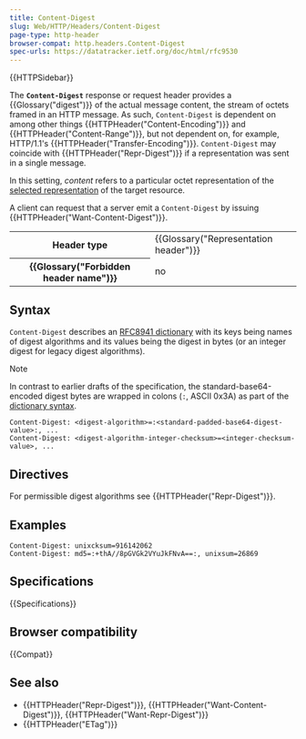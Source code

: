 ```yaml
---
title: Content-Digest
slug: Web/HTTP/Headers/Content-Digest
page-type: http-header
browser-compat: http.headers.Content-Digest
spec-urls: https://datatracker.ietf.org/doc/html/rfc9530
---
```


{{HTTPSidebar}}

The **`Content-Digest`** response or request header provides a {{Glossary("digest")}} of the actual message content, the stream of octets framed in an HTTP message.
As such, `Content-Digest` is dependent on among other things {{HTTPHeader("Content-Encoding")}} and {{HTTPHeader("Content-Range")}}, but not dependent on, for example, HTTP/1.1's {{HTTPHeader("Transfer-Encoding")}}.
`Content-Digest` may coincide with {{HTTPHeader("Repr-Digest")}} if a representation was sent in a single message.

In this setting, _content_ refers to a particular octet representation of the [selected representation](https://www.rfc-editor.org/rfc/rfc9110#section-6.4) of the target resource.

A client can request that a server emit a `Content-Digest` by issuing {{HTTPHeader("Want-Content-Digest")}}.

<table class="properties">
  <tbody>
    <tr>
      <th scope="row">Header type</th>
      <td>{{Glossary("Representation header")}}</td>
    </tr>
    <tr>
      <th scope="row">{{Glossary("Forbidden header name")}}</th>
      <td>no</td>
    </tr>
  </tbody>
</table>

## Syntax

`Content-Digest` describes an [RFC8941 dictionary](https://www.rfc-editor.org/rfc/rfc8941#section-3.2) with its keys being names of digest algorithms and its values being the digest in bytes (or an integer digest for legacy digest algorithms).

> [!NOTE]
> In contrast to earlier drafts of the specification, the standard-base64-encoded digest bytes are wrapped in colons (`:`, ASCII 0x3A) as part of the [dictionary syntax](https://www.rfc-editor.org/rfc/rfc8941#name-byte-sequences).

```http
Content-Digest: <digest-algorithm>=:<standard-padded-base64-digest-value>:, ...
Content-Digest: <digest-algorithm-integer-checksum>=<integer-checksum-value>, ...
```

## Directives

For permissible digest algorithms see {{HTTPHeader("Repr-Digest")}}.

## Examples

```plain
Content-Digest: unixcksum=916142062
Content-Digest: md5=:+thA//8pGVGk2VYuJkFNvA==:, unixsum=26869
```

## Specifications

{{Specifications}}

## Browser compatibility

{{Compat}}

## See also

- {{HTTPHeader("Repr-Digest")}}, {{HTTPHeader("Want-Content-Digest")}}, {{HTTPHeader("Want-Repr-Digest")}}
- {{HTTPHeader("ETag")}}

